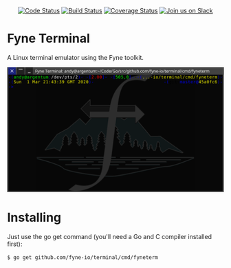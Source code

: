 <p align="center">
  <a href="https://goreportcard.com/report/github.com/fyne-io/terminal"><img src="https://goreportcard.com/badge/github.com/fyne-io/terminal" alt="Code Status" /></a>
  <a href="https://travis-ci.org/fyne-io/terminal"><img src="https://travis-ci.org/fyne-io/terminal.svg" alt="Build Status" /></a>
  <a href='https://coveralls.io/github/fyne-io/terminal?branch=master'><img src='https://coveralls.io/repos/github/fyne-io/terminal/badge.svg?branch=master' alt='Coverage Status' /></a>
  <a href='http://gophers.slack.com/messages/fyne'><img src='https://img.shields.io/badge/join-us%20on%20slack-gray.svg?longCache=true&logo=slack&colorB=blue' alt='Join us on Slack' /></a>
</p>

# Fyne Terminal

A Linux terminal emulator using the Fyne toolkit.

<img alt="screenshot" src="screenshot.png" width="929" />

# Installing

Just use the go get command (you'll need a Go and C compiler installed first):

```
$ go get github.com/fyne-io/terminal/cmd/fyneterm
```

